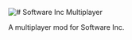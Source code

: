 ![# Software Inc Multiplayer](https://raw.githubusercontent.com/cal3432/software-inc-multiplayer/master/banner.png)

A multiplayer mod for Software Inc.
